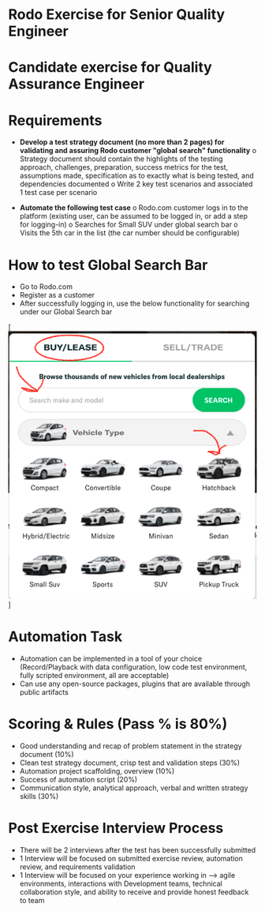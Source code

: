 
# Rodo Exercise for Senior Quality Engineer

# Candidate exercise for Quality Assurance Engineer


# Requirements

+ **Develop a test strategy document (no more than 2 pages) for validating and assuring Rodo customer "global search" functionality**
o	Strategy document should contain the highlights of the testing approach, challenges, preparation, success metrics for the test, assumptions made, specification as to exactly what is being tested, and dependencies documented
o	Write 2 key test scenarios and associated 1 test case per scenario

+ **Automate the following test case**
o	Rodo.com customer logs in to the platform (existing user, can be assumed to be logged in, or add a step for logging-in)
o	Searches for Small SUV under global search bar
o	Visits the 5th car in the list (the car number should be configurable)

# How to test Global Search Bar

* Go to Rodo.com
* Register as a customer
* After successfully logging in, use the below functionality for searching under our Global Search bar


[<img src="https://github.com/Honcker/qa_automation_exercise/blob/main/Screen%20Shot%202021-10-21%20at%2010.32.15%20PM.png">]


# Automation Task

+ Automation can be implemented in a tool of your choice (Record/Playback with data configuration, low code test environment, fully scripted environment, all are acceptable)
+ Can use any open-source packages, plugins that are available through public artifacts


# Scoring & Rules (Pass % is 80%)

+ Good understanding and recap of problem statement in the strategy document (10%)
+ Clean test strategy document, crisp test and validation steps (30%)
+ Automation project scaffolding, overview (10%)
+ Success of automation script (20%)
+ Communication style, analytical approach, verbal and written strategy skills (30%)


# Post Exercise Interview Process

+ There will be 2 interviews after the test has been successfully submitted
+ 1 Interview will be focused on submitted exercise review, automation review, and requirements validation
+ 1 Interview will be focused on your experience working in —> agile environments, interactions with Development teams, technical collaboration style, and ability to receive and provide honest feedback to team
